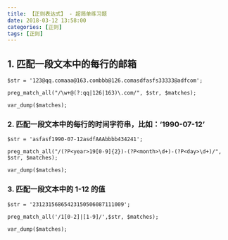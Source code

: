 ```yaml
---
title: 【正则表达式】 - 超简单练习题
date: 2018-03-12 13:58:00
categories: [正则]
tags: [正则]
---
```


## 1. 匹配一段文本中的每行的邮箱

```
$str = '123@qq.comaaa@163.combbb@126.comasdfasfs33333@adfcom';

preg_match_all("/\w+@(?:qq|126|163)\.com/", $str, $matches);

var_dump($matches);
```

<!-- more -->

### 2. 匹配一段文本中的每行的时间字符串，比如：‘1990-07-12’

```
$str = 'asfasf1990-07-12asdfAAAbbbb434241';

preg_match_all("/(?P<year>19[0-9]{2})-(?P<month>\d+)-(?P<day>\d+)/", $str, $matches);

var_dump($matches);
```

### 3. 匹配一段文本中的 1-12 的值

```
$str = '23123156865423150506087111009';

preg_match_all('/1[0-2]|[1-9]/',$str, $matches);

var_dump($matches);
```
